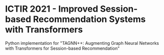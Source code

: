 # ICTIR 2021 - Improved Session-based Recommendation Systems with Transformers
Python implementation for "TAGNN++:  Augmenting Graph Neural Networks with Transformers for Session-based Recommendation"
